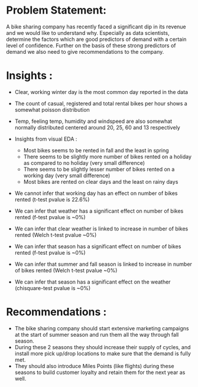 # Problem Statement:
A bike sharing company has recently faced a significant dip in its revenue and we would like to understand why. Especially as data scientists, determine the factors which are good predictors of demand with a certain level of confidence. Further on the basis of these strong predictors of demand we also need to give recommendations to the company.


# Insights :
- Clear, working winter day is the most common day reported in the data
- The count of casual, registered and total rental bikes per hour shows a somewhat poisson distribution
- Temp, feeling temp, humidity and windspeed are also somewhat normally distributed centered around 20, 25, 60 and 13 respectively


- Insights from visual EDA : 
    - Most bikes seems to be rented in fall and the least in spring
    - There seems to be slightly more number of bikes rented on a holiday as compared to no holiday (very small difference)
    - There seems to be slightly lesser number of bikes rented on a working day (very small difference)
    - Most bikes are rented on clear days and the least on rainy days


- We cannot infer that working day has an effect on number of bikes rented (t-test pvalue is 22.6%)


- We can infer that weather has a significant effect on number of bikes rented (f-test pvalue is ~0%)
- We can infer that clear weather is linked to increase in number of bikes rented (Welch t-test pvalue ~0%)


- We can infer that season has a significant effect on number of bikes rented (f-test pvalue is ~0%)
- We can infer that summer and fall season is linked to increase in number of bikes rented (Welch t-test pvalue ~0%)


- We can infer that season has a significant effect on the weather (chisquare-test pvalue is ~0%)

# Recommendations : 

- The bike sharing company should start extensive marketing campaigns at the start of summer season and run them all the way through fall season.
- During these 2 seasons they should increase their supply of cycles, and install more pick up/drop locations to make sure that the demand is fully met.
- They should also introduce Miles Points (like flights) during these seasons to build customer loyalty and retain them for the next year as well.